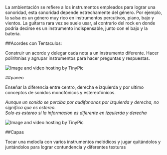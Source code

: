 
La ambientación se refiere a los instrumentos empleados para lograr una sonoridad,  esta sonoridad depende estrechamente del género.  Por ejemplo, la salsa es un género muy rico en instrumentos percutivos, piano, bajo y vientos.  La guitarra rara vez se suele usar, al contrario del rock en donde podría decirse es un instrumento indispensable, junto con el bajo y la batería.  



##Acordes con Tentaculos:

Construir un acorde y delegar cada nota a un instrumento diferente. Hacer poliritmias y agrupar instrumentos para hacer preguntas y respuestas.

<img src="http://i60.tinypic.com/1om3ae.jpg" border="0" alt="Image and video hosting by TinyPic"></a>



##paneo

Enseñar la diferencia entre centro, derecha e izquierda y por ultimo conceptos de sonidos monofónicos y estereofónicos.

*Aunque un sonido se perciba por audifononos por izquierda y derecha, no significa que es estereo.  
Solo es estereo si la informacion es diferente en izquierda y derecha*

<img src="http://i62.tinypic.com/2hxxfnt.jpg" border="0" alt="Image and video hosting by TinyPic"></a>


##Capas 

Tocar una melodía con varios instrumentos melódicos y jugar quitándolos y juntándolos para lograr contundencia y diferentes texturas
